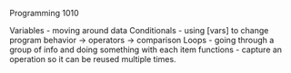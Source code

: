 Programming 1010

Variables - moving around data
Conditionals - using [vars] to change program behavior
-> operators -> comparison
Loops - going through a group of info and doing something with each item
functions - capture an operation so it can be reused multiple times.
